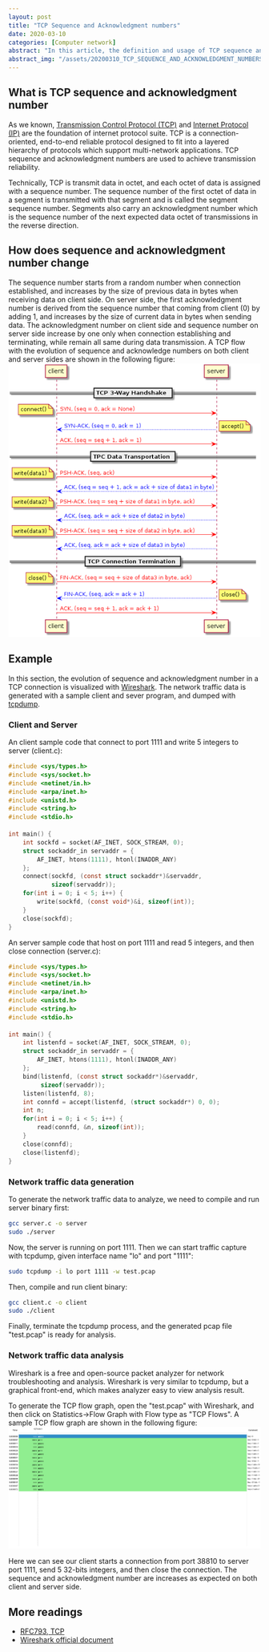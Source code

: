 ```yaml
---
layout: post
title: "TCP Sequence and Acknowledgment numbers"
date: 2020-03-10
categories: [Computer network]
abstract: "In this article, the definition and usage of TCP sequence and acknowledgment numbers are described. An client-server sample sample are demonstrated with network traffic analysis using Wireshark."
abstract_img: "/assets/20200310_TCP_SEQUENCE_AND_ACKNOWLEDGMENT_NUMBERS/tcp-3ways-handshake.png"
---
```


## What is TCP sequence and acknowledgment number

As we known, [Transmission Control Protocol (TCP)]([https://tools.ietf.org/html/rfc793](https://tools.ietf.org/html/rfc793)) and [Internet Protocol (IP)]([https://tools.ietf.org/html/rfc791](https://tools.ietf.org/html/rfc791)) are the foundation of internet protocol suite. TCP is a connection-oriented, end-to-end reliable protocol designed to fit into a layered hierarchy of protocols which support multi-network applications. TCP sequence and acknowledgment numbers are used to achieve transmission reliability.

Technically, TCP is transmit data in octet, and each octet of data is assigned with a sequence number. The sequence number of the first octet of data in a segment is transmitted with that segment and is called the segment sequence number.  Segments also carry an acknowledgment number which is the sequence number of the next expected data octet of transmissions in the reverse direction.

## How does sequence and acknowledgment number change

The sequence number starts from a random number when connection established, and increases by the size of previous data in bytes when receiving data on client side. On server side, the first acknowledgment number is derived from the sequence number that coming from client (0) by adding 1, and increases by the size of current data in bytes when sending data. The acknowledgment number on client side and sequence number on server side increase by one only when connection establishing and terminating, while remain all same during data transmission. A TCP flow with the evolution of sequence and acknowledge numbers on both client and server sides are shown in the following figure:
![TCP Sequence and Acknowledgment number evolution](/assets/20200310_TCP_SEQUENCE_AND_ACKNOWLEDGMENT_NUMBERS/tcp-seq-ack-num.png)

## Example

In this section, the evolution of sequence and acknowledgment number in a TCP connection is visualized with [Wireshark](https://www.wireshark.org/). The network traffic data is generated with a sample client and sever program, and dumped with [tcpdump](https://www.tcpdump.org/).

### Client and Server

An client sample code that connect to port 1111 and write 5 integers to server (client.c):

```c
#include <sys/types.h>
#include <sys/socket.h>
#include <netinet/in.h>
#include <arpa/inet.h>
#include <unistd.h>
#include <string.h>
#include <stdio.h>

int main() {
    int sockfd = socket(AF_INET, SOCK_STREAM, 0);
    struct sockaddr_in servaddr = {
        AF_INET, htons(1111), htonl(INADDR_ANY)
    };
    connect(sockfd, (const struct sockaddr*)&servaddr,
            sizeof(servaddr));
    for(int i = 0; i < 5; i++) {
        write(sockfd, (const void*)&i, sizeof(int));
    }
    close(sockfd);
}
```

An server sample code that host on port 1111 and read 5 integers, and then close connection (server.c):

```c
#include <sys/types.h>
#include <sys/socket.h>
#include <netinet/in.h>
#include <arpa/inet.h>
#include <unistd.h>
#include <string.h>
#include <stdio.h>

int main() {
    int listenfd = socket(AF_INET, SOCK_STREAM, 0);
    struct sockaddr_in servaddr = {
        AF_INET, htons(1111), htonl(INADDR_ANY)
    };
    bind(listenfd, (const struct sockaddr*)&servaddr, 
         sizeof(servaddr));
    listen(listenfd, 8);
    int connfd = accept(listenfd, (struct sockaddr*) 0, 0);
    int n;
    for(int i = 0; i < 5; i++) {
        read(connfd, &n, sizeof(int));
    }
    close(connfd);
    close(listenfd);
}
```

### Network traffic data generation

To generate the network traffic data to analyze, we need to compile and run server binary first:

```bash
gcc server.c -o server
sudo ./server
```

Now, the server is running on port 1111. Then we can start traffic capture with tcpdump, given interface name "lo" and port "1111":

```bash
sudo tcpdump -i lo port 1111 -w test.pcap
```

Then, compile and run client binary:

```bash
gcc client.c -o client
sudo ./client
```

Finally, terminate the tcpdump process, and the generated pcap file "test.pcap" is ready for analysis.

### Network traffic data analysis

Wireshark is a free and open-source packet analyzer for network troubleshooting and analysis. Wireshark is very similar to tcpdump, but a graphical front-end, which makes analyzer easy to view analysis result.

To generate the TCP flow graph, open the "test.pcap" with Wireshark, and then click on Statistics->Flow Graph with Flow type as "TCP Flows". A sample TCP flow graph are shown in the following figure:
![TCP flow graph from Wireshark](/assets/20200310_TCP_SEQUENCE_AND_ACKNOWLEDGMENT_NUMBERS/tcp-flow-graph.png)

Here we can see our client starts a connection from port 38810 to server port 1111, send 5 32-bits integers, and then close the connection. The sequence and acknowledgment number are increases as expected on both client and server side.

## More readings

- [RFC793, TCP](https://tools.ietf.org/html/rfc793)
- [Wireshark official document](https://www.wireshark.org/#learnWS)
